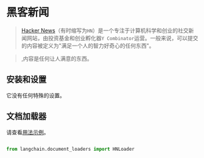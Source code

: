 # 黑客新闻

>[Hacker News](https://en.wikipedia.org/wiki/Hacker_News)（有时缩写为`HN`）是一个专注于计算机科学和创业的社交新闻网站，由投资基金和创业孵化器`Y Combinator`运营。一般来说，可以提交的内容被定义为\"满足一个人的智力好奇心的任何东西\"。

>,内容是任何让人满意的东西。


## 安装和设置

它没有任何特殊的设置。

## 文档加载器

请查看[用法示例](../modules/indexes/document_loaders/examples/hacker_news.ipynb)。

```python

from langchain.document_loaders import HNLoader

```

